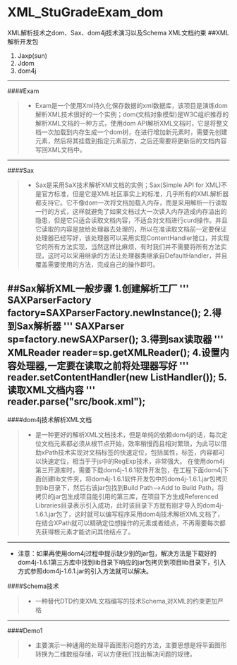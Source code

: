 # XML_StuGradeExam_dom
XML解析技术之dom、Sax、dom4j技术演习以及Schema XML文档约束
##XML解析开发包
1. Jaxp(sun)
2. Jdom
3. dom4j

---

####Exam
>* Exam是一个使用Xml持久化保存数据的xml数据库，该项目是演练dom解析XML技术很好的一个实例；dom(文档对象模型)是W3C组织推荐的解析XML文档的一种方式，使用dom API解析XML文档时，它是将整文档一次加载到内存生成一个dom树，在进行增加新元素时，需要先创建元素，然后将其挂载到指定元素前方，之后还需要将更新后的文档内容写回XML文档中。

---

####Sax
>* Sax是采用SaX技术解析XMl文档的实例；Sax(Simple API for XML)不是官方标准，但是它是XML社区事实上的标准，几乎所有的XML解析器都支持它。它不像dom一次将文档加载入内存，而是采用解析一行读取一行的方式，这样就避免了如果文档过大一次读入内存造成内存溢出的隐患，但是它只适合读取文档内容，不适合对文档进行curd操作。并且它读取的内容是放给处理器去处理的，所以在准读取文档前一定要保证处理器已经写好，该处理器可以采用实现ContentHandler接口，并实现它的所有方法实现，当然这样比麻烦，有时我们并不需要将所有方法实现，这时可以采用继承的方法让处理器类继承自DefaultHandler，并且覆盖需要使用的方法，完成自己的操作即可。

##**Sax解析XML一般步骤**
1.创建解析工厂
'''
SAXParserFactory factory=SAXParserFactory.newInstance();
2.得到Sax解析器
'''
SAXParser sp=factory.newSAXParser();
3.得到sax读取器
'''
XMLReader reader=sp.getXMLReader();
4.设置内容处理器,一定要在读取之前将处理器写好
'''
reader.setContentHandler(new ListHandler());
5.读取XML文档内容
'''
reader.parse("src/book.xml");
---

####dom4j技术解析XML文档
>* 是一种更好的解析XML文档技术，但是单纯的依赖dom4j的话，每次定位文档元素都必须从根节点开始，效率稍慢而且相对繁琐，为此可以借助xPath技术实现对文档标签的快速定位，包括属性，标签，内容都可以快速定位，相当于于js中的RegExp技术，非常强大。
在使用dom4j第三开源库时，需要下载dom4j-1.6.1软件开发包，在工程下面dom4j下面创建lib文件夹，将dom4j-1.6.1软件开发包中的dom4j-1.6.1.jar包拷贝到lib目录下，然后右该jar包找到Build Path-->Add to Build Path，将拷贝的jar包生成项目能引用的第三库，在项目下方生成Referenced Libraries目录表示引入成功，此时该目录下方就有刚才导入的dom4j-1.6.1.jar包了，这时就可以编写程序采用dom4j技术解析XML文档了，在结合XPath就可以精确定位想操作的元素或者结点，不再需要每次都先获得根元素才能访问其他结点了。

---

* 注意：如果再使用dom4j过程中提示缺少别的jar包，解决方法是下载好的dom4j-1.6.1第三方库中找到lib目录下响应的jar包拷贝到项目lib目录下，引入方式参照dom4j-1.6.1.jar的引入方法就可以解决。

####Schema技术
>* 一种替代DTD约束XML文档编写的技术Schema,对XML的约束更加严格

---

####Demo1
>* 主要演示一种通用的处理平面图形问题的方法，主要思想是将平面图形转换为二维数组存储，可以方便我们找出解决问题的规律。
